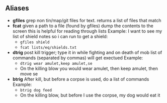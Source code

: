 ## Aliases
- **gfiles**
  grep non tin/map/git files for text.  returns a list of files that match
- **fcat**
  given a path to a file (found by gfiles) dump the contents to the screen
  this is helpful for reading through lists
  Example: I want to see my list of shield notes so i can run to get a shield:
    - `gfiles shield`
    - `fcat lists/eq/shields.txt`
- **dtrig**
  post kill trigger; type it in while fighting and on death of mob list of
  commands (separated by commas) will get exectued
  Example:
    - `dtrig wear amulet,keep amulet,se`
    - On the killing blow you would wear amulet, then keep amulet, then move se
- **btrig**
  After kill, but before a corpse is used, do a list of commands
  Example:
    - `btrig dog feed`
    - On the killing blow, but before I use the corpse, my dog would eat it
